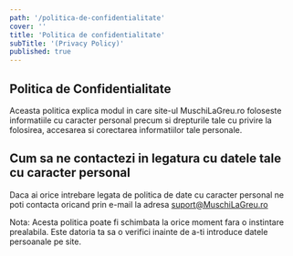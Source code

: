 ```yaml
---
path: '/politica-de-confidentialitate'
cover: ''
title: 'Politica de confidentialitate'
subTitle: '(Privacy Policy)'
published: true
---
```


## Politica de Confidentialitate

Aceasta politica explica modul in care site-ul MuschiLaGreu.ro foloseste informatiile cu caracter personal precum si drepturile tale cu privire la folosirea, accesarea si corectarea informatiilor tale personale.

<!-- ## Ce informatii personale colectam

Doar informatii personale pe care ni le furnizezi in mod activ, completand formularele aflate pe website-ul nostru.

Aceste sunt intodeauna cele strict necesare pentru a-ti transmite materialele solicitate sau produsele achizitionate**.**

In general, colectam informatii personale precum **nume si prenume, adresa de e-mail sau numarul de telefon** atunci cand:

- soliciti materiale gratuite completand formularele aflate pe website-ul nostru
- initiezi comanda unui produs
- ne contactezi telefonic sau corespondezi cu noi

Aceste informatii nu vor fi niciodata folosite in alte scopuri, vandute sau impartasite cu alte persoane.

Cumparaturile online sunt efectuate cu ajutorul unor intermediari de plati si nu avem niciodata acces la datele specifice cardului tau de credit sau de debit. -->

<!-- ## Cum folosim datele tale cu caracter personal

Folosim datele furnizate pentru a iti transmite materialele si produsele solicitate/achizitionate, ca sa ne asiguram ca experienta ta pe pagina noastra de web este utila si pentru a-ti trimite mesaje promotionale personalizate si adaptate la interesele tale.

Totodata, folosim datele tale pentru a te contacta in legatura cu modificari ce pot aparea in contul tau.

Datele tale cu caracter personal nu vor fi dezvaluite unor parti terte fara consimtamantul tau decat in cazul unor litigii/dispute si doar beneficiarilor legali conform legii.

## Cum poti sa accesezi, corectezi sau stergi informatiile tale personale

Ai dreptul sa accesezi, corectezi sau sa soliciti stergerea datelor tale cu caracter personal.

Poti sa-ti retragi consimtamantul pentru folosirea datelor furnizate in orice moment.

Nu vrem sa iti trimitem informatii nefolositoare asa ca **te poti dezabona oricand apasand butonul „Unsubscribe” aflate la sfaritul fiecarui mesaj pe care il primesti de la noi.**

Alternativ, ne poti contacta prin orice metoda doresti pentru a solicita corectarea ori stergerea datelor personale din baza noastra de date.

Nota: Daca iti retragi consimtamantul de a primi emailuri exista posibilitatea sa nu iti mai putem furniza o parte sau toate serviciile, produsele sau materialele dorite.

## Cat timp stocam datele tale

Retinem informatiile solicitate atata timp cat acestea sunt necesare pentru a iti pune la dispozitie serviciile solicitate sau pentru alte scopuri esentiale, precum respectarea obligatiilor legale si rezolvarea disputelor sau pana cand soliciti stergerea acestora.

## Modalitati de colectare automata a datelor

Acest site foloseste Cookies – fisiere mici plasate in dispozitivul tau care colecteaza informatii standard despre comportamentul tau pe pagina de web.

Acestea nu salveaza informatii personale identificabile despre tine.

Informatiile sunt utilizate pentru a compila rapoarte statistice cu privire la activitatea utilizatorilor pe website si le folosim sa ne asiguram ca iti punem la dispozitie doar continut folositor si adecvat.

Poti seta browserul tau sa stearga sau sa nu mai stocheze cookies. -->

## Cum sa ne contactezi in legatura cu datele tale cu caracter personal

Daca ai orice intrebare legata de politica de date cu caracter personal ne poti contacta oricand prin e-mail la adresa suport@MuschiLaGreu.ro

Nota: Acesta politica poate fi schimbata la orice moment fara o instintare prealabila. Este datoria ta sa o verifici inainte de a-ti introduce datele persoanale pe site.
